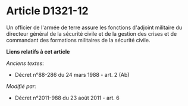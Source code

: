 # Article D1321-12

Un officier de l'armée de terre assure les fonctions d'adjoint militaire du directeur général de la sécurité civile et de la
gestion des crises et de commandant des formations militaires de la sécurité civile.

**Liens relatifs à cet article**

_Anciens textes_:

  - Décret n°88-286 du 24 mars 1988 - art. 2 (Ab)

_Modifié par_:

  - Décret n°2011-988 du 23 août 2011 - art. 6
